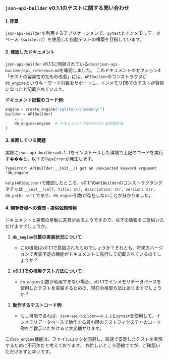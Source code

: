 ### `json-api-builder` v0.1.1のテストに関する問い合わせ

#### 1. 背景

`json-api-builder`を利用するアプリケーションで、`pytest`とインメモリデータベース（`sqlite://`）を使用した自動テストの構築を目指しています。

#### 2. 確認したドキュメント

`json-api-builder` v0.1.1に同梱されている`docs/json-api-builder/api_reference.md`を確認しました。
このドキュメントのセクション4「テストの容易性のための改善」には、`APIBuilder`のコンストラクタが`db_engine`というキーワード引数をサポートし、インメモリDBでのテストが容易になったと記載されています。

**ドキュメント記載のコード例:**
```python
engine = create_engine("sqlite:///:memory:")
builder = APIBuilder(
    ...,
    db_engine=engine  # ドキュメントで示されている利用方法
)
```

#### 3. 直面している問題

実際に`json-api-builder==0.1.1`をインストールした環境で上記のコードを実行す���と、以下の`TypeError`が発生します。

```
TypeError: APIBuilder.__init__() got an unexpected keyword argument 'db_engine'
```

`help(APIBuilder)`で確認したところ、v0.1.1の`APIBuilder`のコンストラクタシグネチャは `__init__(self, title: str, description: str, version: str, db_path: str)` であり、`db_engine`引数が存在しないことが分かりました。

#### 4. 開発者様への質問・提供依頼情報

ドキュメントと実際の挙動に差異があるようですので、以下の情報をご提供いただけますでしょうか。

1.  **`db_engine`引数の実装状況について**:
    *   この機能はv0.1.1で意図されたものでしょうか？それとも、将来のバージョンで実装予定の機能がドキュメントに先行して記載されているのでしょうか？

2.  **v0.1.1での推奨テスト方法について**:
    *   `db_engine`引数が利用できない場合、v0.1.1でインメモリデータベースを使用したテストを実装するための、現在の推奨方法はありますでしょうか？

3.  **動作するテストコード例**:
    *   もし可能であれば、`json-api-builder==0.1.1`と`pytest`を使用して、インメモリデータベースで動作する最小限のテストフィクスチャのコード例をご教示いただけると大変助かります。

この`db_engine`機能は、ファイルロックを回避し、高速で安定したテストを実現するために不可欠だと考えております。
お忙しいところ恐縮ですが、ご確認いただけますと幸いです。
